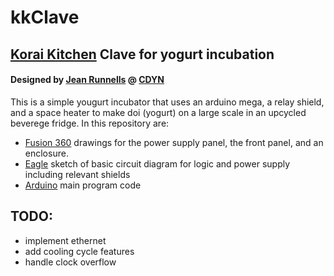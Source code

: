 # kkClave
## [Korai Kitchen](https://www.koraikitchen.com/) Clave for yogurt incubation
#### Designed by [Jean Runnells](https://github.com/JERiv) @ [CDYN](https://github.com/cdyn)

This is a simple yougurt incubator that uses an arduino mega, a relay shield, and a space heater to make doi (yogurt) on a large scale in an upcycled beverege fridge. In this repository are: 
* [Fusion 360](../master/fusion) drawings for the power supply panel, the front panel, and an enclosure.
* [Eagle](../master/eagle) sketch of basic circuit diagram for logic and power supply including relevant shields
* [Arduino](../master/arduino) main program code


## TODO:
*  implement ethernet
*  add cooling cycle features
*  handle clock overflow
